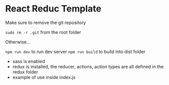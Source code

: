 # React Reduc Template

Make sure to remove the git repository

```sudo rm -r .git``` from the root folder

Otherwise...

```npm run dev``` to run dev server
```npm run build``` to build into dist folder

- sass is enabled
- redux is installed, the reducer, actions, action types are all defined in the redux folder
- example of use inside index.js



